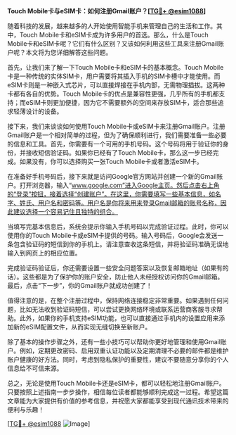 **Touch Mobile卡与eSIM卡：如何注册Gmail账户？[[TG💪+ @esim1088](https://t.me/s/esim1088)]**

随着科技的发展，越来越多的人开始使用智能手机来管理自己的生活和工作。其中，Touch Mobile卡和eSIM卡成为许多用户的首选。那么，什么是Touch Mobile卡和eSIM卡呢？它们有什么区别？又该如何利用这些工具来注册Gmail账户呢？本文将为您详细解答这些问题。

首先，让我们来了解一下Touch Mobile卡和eSIM卡的基本概念。Touch Mobile卡是一种传统的实体SIM卡，用户需要将其插入手机的SIM卡槽中才能使用。而eSIM卡则是一种嵌入式芯片，可以直接焊接在手机内部，无需物理插拔。这两种卡都有各自的优势。Touch Mobile卡的优点是兼容性更强，几乎所有的手机都支持；而eSIM卡则更加便捷，因为它不需要额外的空间来存放SIM卡，适合那些追求轻薄设计的设备。

接下来，我们来谈谈如何使用Touch Mobile卡或eSIM卡来注册Gmail账户。注册Gmail账户是一个相对简单的过程，但为了确保顺利进行，我们需要准备一些必要的信息和工具。首先，你需要有一个可用的手机号码。这个号码将用于验证你的身份，并接收短信验证码。如果你已经有了Touch Mobile卡，那么这一步已经完成。如果没有，你可以选择购买一张Touch Mobile卡或者激活eSIM卡。

在准备好手机号码后，接下来就是访问Google官方网站并创建一个新的Gmail账户。打开浏览器，输入“www.google.com”进入Google主页。然后点击右上角的“登录”按钮，接着选择“创建账户”。在这里，你需要填写一些基本信息，如名字、姓氏、用户名和密码等。用户名是你将来用来登录Gmail邮箱的账号名称，因此建议选择一个容易记住且独特的组合。

当填写完基本信息后，系统会提示你输入手机号码以完成验证过程。此时，你可以使用你的Touch Mobile卡或eSIM卡提供的号码。输入号码后，Google会发送一条包含验证码的短信到你的手机上。请注意查收这条短信，并将验证码准确无误地输入到网页上的相应位置。

完成验证码验证后，你还需要设置一些安全问题答案以及恢复邮箱地址（如果有的话）。这些都是为了保护你的账户安全，防止他人未经授权访问你的Gmail邮箱。最后，点击“下一步”，你的Gmail账户就成功创建了！

值得注意的是，在整个注册过程中，保持网络连接稳定非常重要。如果遇到任何问题，比如无法收到验证码短信，可以尝试更换网络环境或联系运营商客服寻求帮助。此外，如果你的手机支持eSIM功能，也可以直接通过手机内的设置应用来添加新的eSIM配置文件，从而实现无缝切换至新账户。

除了基本的操作步骤之外，还有一些小技巧可以帮助你更好地管理和使用Gmail账户。例如，定期更改密码、启用双重认证功能以及定期清理不必要的邮件都是维护账户健康的好方法。同时，考虑到隐私保护的重要性，建议不要随意分享你的个人信息给不可信来源。

总之，无论是使用Touch Mobile卡还是eSIM卡，都可以轻松地注册Gmail账户。只要按照上述指南一步步操作，相信每位读者都能够顺利完成这一过程。希望这篇文章能为大家提供有价值的参考信息，并祝愿大家都能享受到现代通讯技术带来的便利与乐趣！

[[TG💪+ @esim1088](https://t.me/s/esim1088) ![Image](https://i.postimg.cc/4NQfJmqS/Snipaste-2025-05-13-00-14-12.png)]
